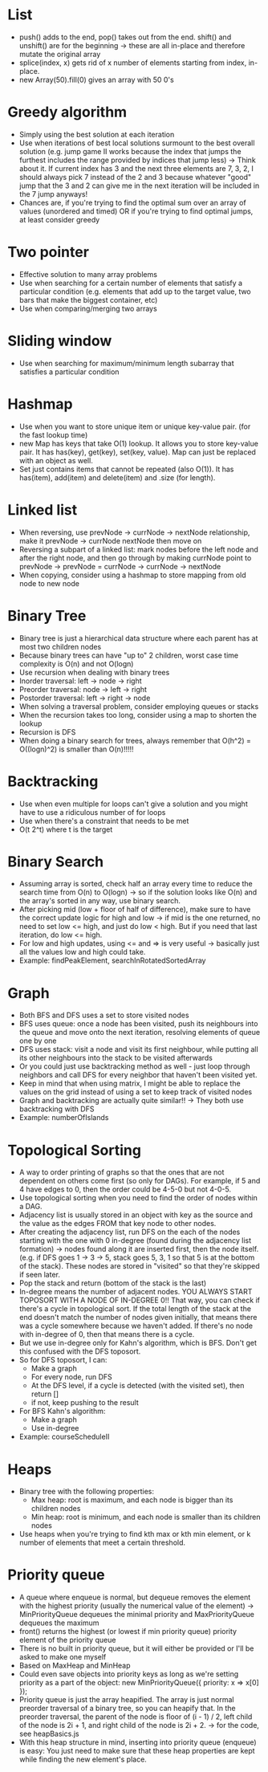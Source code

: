# List

- push() adds to the end, pop() takes out from the end. shift() and unshift() are for the beginning -> these are all in-place and therefore mutate the original array
- splice(index, x) gets rid of x number of elements starting from index, in-place.
- new Array(50).fill(0) gives an array with 50 0's

# Greedy algorithm

- Simply using the best solution at each iteration
- Use when iterations of best local solutions surmount to the best overall solution (e.g. jump game II works because the index that jumps the furthest includes the range provided by indices that jump less) -> Think about it. If current index has 3 and the next three elements are 7, 3, 2, I should always pick 7 instead of the 2 and 3 because whatever "good" jump that the 3 and 2 can give me in the next iteration will be included in the 7 jump anyways!
- Chances are, if you're trying to find the optimal sum over an array of values (unordered and timed) OR if you're trying to find optimal jumps, at least consider greedy

# Two pointer

- Effective solution to many array problems
- Use when searching for a certain number of elements that satisfy a particular condition (e.g. elements that add up to the target value, two bars that make the biggest container, etc)
- Use when comparing/merging two arrays

# Sliding window

- Use when searching for maximum/minimum length subarray that satisfies a particular condition

# Hashmap

- Use when you want to store unique item or unique key-value pair. (for the fast lookup time)
- new Map has keys that take O(1) lookup. It allows you to store key-value pair. It has has(key), get(key), set(key, value). Map can just be replaced with an object as well.
- Set just contains items that cannot be repeated (also O(1)). It has has(item), add(item) and delete(item) and .size (for length).

# Linked list

- When reversing, use prevNode -> currNode -> nextNode relationship, make it prevNode -> currNode nextNode then move on
- Reversing a subpart of a linked list: mark nodes before the left node and after the right node, and then go through by making currNode point to prevNode -> prevNode = currNode -> currNode -> nextNode
- When copying, consider using a hashmap to store mapping from old node to new node

# Binary Tree

- Binary tree is just a hierarchical data structure where each parent has at most two children nodes
- Because binary trees can have "up to" 2 children, worst case time complexity is O(n) and not O(logn)
- Use recursion when dealing with binary trees
- Inorder traversal: left -> node -> right
- Preorder traversal: node -> left -> right
- Postorder traversal: left -> right -> node
- When solving a traversal problem, consider employing queues or stacks
- When the recursion takes too long, consider using a map to shorten the lookup
- Recursion is DFS
- When doing a binary search for trees, always remember that O(h^2) = O((logn)^2) is smaller than O(n)!!!!!

# Backtracking

- Use when even multiple for loops can't give a solution and you might have to use a ridiculous number of for loops
- Use when there's a constraint that needs to be met
- O(t 2^t) where t is the target

# Binary Search

- Assuming array is sorted, check half an array every time to reduce the search time from O(n) to O(logn) -> so if the solution looks like O(n) and the array's sorted in any way, use binary search.
- After picking mid (low + floor of half of difference), make sure to have the correct update logic for high and low -> if mid is the one returned, no need to set low <= high, and just do low < high. But if you need that last iteration, do low <= high.
- For low and high updates, using <= and => is very useful -> basically just all the values low and high could take.
- Example: findPeakElement, searchInRotatedSortedArray

# Graph

- Both BFS and DFS uses a set to store visited nodes
- BFS uses queue: once a node has been visited, push its neighbours into the queue and move onto the next iteration, resolving elements of queue one by one
- DFS uses stack: visit a node and visit its first neighbour, while putting all its other neighbours into the stack to be visited afterwards
- Or you could just use backtracking method as well - just loop through neighbors and call DFS for every neighbor that haven't been visited yet.
- Keep in mind that when using matrix, I might be able to replace the values on the grid instead of using a set to keep track of visited nodes
- Graph and backtracking are actually quite similar!! -> They both use backtracking with DFS
- Example: numberOfIslands

# Topological Sorting

- A way to order printing of graphs so that the ones that are not dependent on others come first (so only for DAGs). For example, if 5 and 4 have edges to 0, then the order could be 4-5-0 but not 4-0-5.
- Use topological sorting when you need to find the order of nodes within a DAG.
- Adjacency list is usually stored in an object with key as the source and the value as the edges FROM that key node to other nodes.
- After creating the adjacency list, run DFS on the each of the nodes starting with the one with 0 in-degree (found during the adjacency list formation) -> nodes found along it are inserted first, then the node itself. (e.g. if DFS goes 1 -> 3 -> 5, stack goes 5, 3, 1 so that 5 is at the bottom of the stack). These nodes are stored in "visited" so that they're skipped if seen later.
- Pop the stack and return (bottom of the stack is the last)
- In-degree means the number of adjacent nodes. YOU ALWAYS START TOPOSORT WITH A NODE OF IN-DEGREE 0!! That way, you can check if there's a cycle in topological sort. If the total length of the stack at the end doesn't match the number of nodes given initially, that means there was a cycle somewhere because we haven't added. If there's no node with in-degree of 0, then that means there is a cycle.
- But we use in-degree only for Kahn's algorithm, which is BFS. Don't get this confused with the DFS toposort.
- So for DFS toposort, I can:
  - Make a graph
  - For every node, run DFS
  - At the DFS level, if a cycle is detected (with the visited set), then return []
  - if not, keep pushing to the result
- For BFS Kahn's algorithm:
  - Make a graph
  - Use in-degree
- Example: courseScheduleII

# Heaps

- Binary tree with the following properties:
  - Max heap: root is maximum, and each node is bigger than its children nodes
  - Min heap: root is minimum, and each node is smaller than its children nodes
- Use heaps when you're trying to find kth max or kth min element, or k number of elements that meet a certain threshold.

# Priority queue

- A queue where enqueue is normal, but dequeue removes the element with the highest priority (usually the numerical value of the element) -> MinPriorityQueue dequeues the minimal priority and MaxPriorityQueue dequeues the maximum
- front() returns the highest (or lowest if min priority queue) priority element of the priority queue
- There is no built in priority queue, but it will either be provided or I'll be asked to make one myself
- Based on MaxHeap and MinHeap
- Could even save objects into priority keys as long as we're setting priority as a part of the object: new MinPriorityQueue({ priority: x => x[0] });
- Priority queue is just the array heapified. The array is just normal preorder traversal of a binary tree, so you can heapify that. In the preorder traversal, the parent of the node is floor of (i - 1) / 2, left child of the node is 2i + 1, and right child of the node is 2i + 2. -> for the code, see heapBasics.js
- With this heap structure in mind, inserting into priority queue (enqueue) is easy: You just need to make sure that these heap properties are kept while finding the new element's place.
